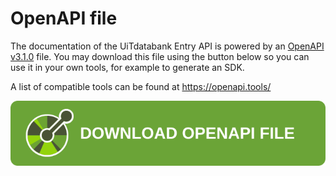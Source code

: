 # OpenAPI file

The documentation of the UiTdatabank Entry API is powered by an [OpenAPI v3.1.0](https://www.openapis.org/) file. 
You may download this file using the button below so you can use it in your own tools, for example to generate an SDK.

A list of compatible tools can be found at <https://openapi.tools/> 

<!-- focus: false -->

[![Download OpenAPI file](https://raw.githubusercontent.com/cultuurnet/apidocs/main/assets/openapi-button.svg)](https://stoplight.io/api/v1/projects/publiq/uitdatabank/nodes/reference/entry.json?deref=optimizedBundle)
